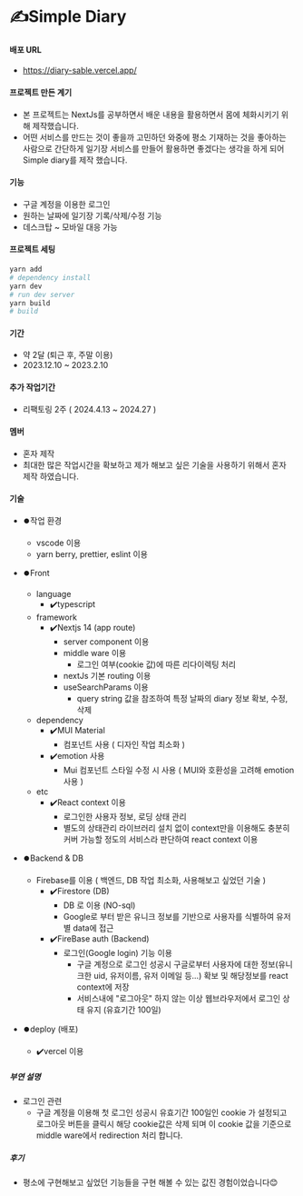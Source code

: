 # ✍️Simple Diary

#### 배포 URL

- https://diary-sable.vercel.app/

#### 프로젝트 만든 계기

- 본 프로젝트는 NextJs를 공부하면서 배운 내용을 활용하면서 몸에 체화시키기 위해 제작했습니다.
- 어떤 서비스를 만드는 것이 좋을까 고민하던 와중에 평소 기재하는 것을 좋아하는 사람으로 간단하게 일기장 서비스를 만들어 활용하면 좋겠다는 생각을 하게 되어 Simple diary를 제작 했습니다.

#### 기능

- 구글 계정을 이용한 로그인
- 원하는 날짜에 일기장 기록/삭제/수정 기능
- 데스크탑 ~ 모바일 대응 가능

#### 프로젝트 세팅

```bash
yarn add
# dependency install
yarn dev
# run dev server
yarn build
# build
```

#### 기간
- 약 2달 (퇴근 후, 주말 이용)
- 2023.12.10 ~ 2023.2.10

#### 추가 작업기간
- 리팩토링 2주 ( 2024.4.13 ~ 2024.27 )


#### 멤버

- 혼자 제작
- 최대한 많은 작업시간을 확보하고 제가 해보고 싶은 기술을 사용하기 위해서 혼자 제작 하였습니다.

#### 기술

- ⏺️작업 환경
  - vscode 이용
  - yarn berry, prettier, eslint 이용
- ⏺️Front
  - language
    - ✔️typescript
  - framework
    - ✔️Nextjs 14 (app route)
      - server component 이용   
      - middle ware 이용
        - 로그인 여부(cookie 값)에 따른 리다이렉팅 처리
      - nextJs 기본 routing 이용
      - useSearchParams 이용
        - query string 값을 참조하여 특정 날짜의 diary 정보 확보, 수정, 삭제
  - dependency
    - ✔️MUI Material
      - 컴포넌트 사용 ( 디자인 작업 최소화 )
    - ✔️emotion 사용
      - Mui 컴포넌트 스타일 수정 시 사용 ( MUI와 호환성을 고려해 emotion 사용 )
  - etc
    - ✔️React context 이용
      - 로그인한 사용자 정보, 로딩 상태 관리
      - 별도의 상태관리 라이브러리 설치 없이 context만을 이용해도 충분히 커버 가능할 정도의 서비스라 판단하여 react context 이용
- ⏺️Backend & DB
  - Firebase를 이용 ( 백엔드, DB 작업 최소화, 사용해보고 싶었던 기술 )
    - ✔️Firestore (DB)
      - DB 로 이용 (NO-sql)
      - Google로 부터 받은 유니크 정보를 기반으로 사용자를 식별하여 유저별 data에 접근
    - ✔️FireBase auth (Backend)
      - 로그인(Google login) 기능 이용
        - 구글 계정으로 로그인 성공시 구글로부터 사용자에 대한 정보(유니크한 uid, 유저이름, 유저 이메일 등...) 확보 및 해당정보를 react context에 저장
        - 서비스내에 "로그아웃" 하지 않는 이상 웹브라우저에서 로그인 상태 유지 (유효기간 100일)
- ⏺️deploy (배포)

  - ✔️vercel 이용

##### 부연 설명

- 로그인 관련
  - 구글 계정을 이용해 첫 로그인 성공시 유효기간 100일인 cookie 가 설정되고 로그아웃 버튼을 클릭시 해당 cookie값은 삭제 되며 이 cookie 값을 기준으로 middle ware에서 redirection 처리 합니다.

##### 후기

- 평소에 구현해보고 싶었던 기능들을 구현 해볼 수 있는 값진 경험이었습니다😊
